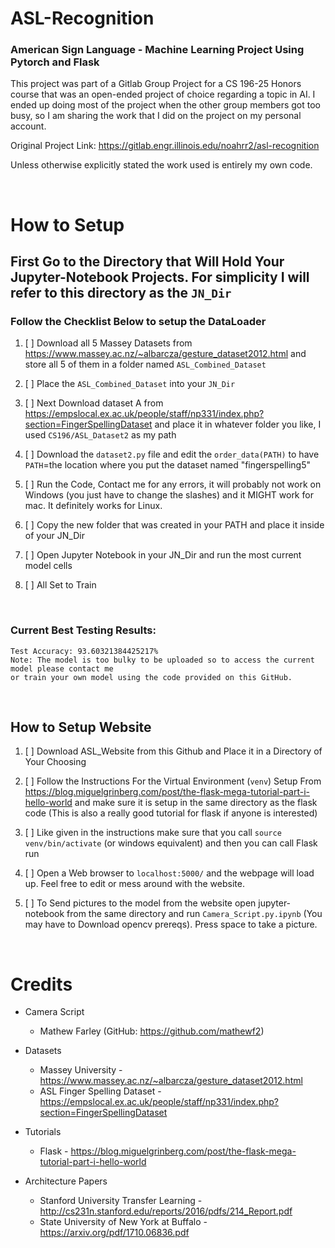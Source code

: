 # ASL-Recognition
### American Sign Language - Machine Learning Project Using Pytorch and Flask

This project was part of a Gitlab Group Project for a CS 196-25 Honors course that was an open-ended project of choice regarding a topic in AI. I ended up doing most of the project when the other group members got too busy, so I am sharing the work that I did on the project on my personal account.

Original Project Link: https://gitlab.engr.illinois.edu/noahrr2/asl-recognition

Unless otherwise explicitly stated the work used is entirely my own code.

<br />

# How to Setup
## First Go to the Directory that Will Hold Your Jupyter-Notebook Projects. For simplicity I will refer to this directory as the `JN_Dir`
### Follow the Checklist Below to setup the DataLoader

1. [ ] Download all 5 Massey Datasets from https://www.massey.ac.nz/~albarcza/gesture_dataset2012.html and store all 5 of them in a folder named `ASL_Combined_Dataset`

2. [ ] Place the `ASL_Combined_Dataset` into your `JN_Dir`

3. [ ] Next Download dataset A from https://empslocal.ex.ac.uk/people/staff/np331/index.php?section=FingerSpellingDataset and place it
        in whatever folder you like, I used `CS196/ASL_Dataset2` as my path

4. [ ] Download the `dataset2.py` file and edit the `order_data(PATH)`
        to have `PATH`=the location where you put the dataset named "fingerspelling5"

5. [ ] Run the Code, Contact me for any errors, it will probably not work on Windows (you just have to change the slashes)
        and it MIGHT work for mac. It definitely works for Linux.

6. [ ] Copy the new folder that was created in your PATH and place it inside of your JN_Dir

7. [ ] Open Jupyter Notebook in your JN_Dir and run the most current model cells

8. [ ] All Set to Train

<br />

### Current Best Testing Results:
    Test Accuracy: 93.60321384425217%
    Note: The model is too bulky to be uploaded so to access the current model please contact me 
    or train your own model using the code provided on this GitHub.

<br />

## How to Setup Website

1. [ ] Download ASL_Website from this Github and Place it in a Directory of Your Choosing

2. [ ] Follow the Instructions For the Virtual Environment (`venv`) Setup From https://blog.miguelgrinberg.com/post/the-flask-mega-tutorial-part-i-hello-world
        and make sure it is setup in the same directory as the flask code (This is also a really good tutorial for flask if anyone is interested)

3. [ ] Like given in the instructions make sure that you call `source venv/bin/activate` (or windows equivalent) and then you can call Flask run

4. [ ] Open a Web browser to `localhost:5000/` and the webpage will load up. Feel free to edit or mess around with the website.

5. [ ] To Send pictures to the model from the website open jupyter-notebook from the same directory and run `Camera_Script.py.ipynb`
        (You may have to Download opencv prereqs). Press space to take a picture.

<br />

# Credits
- Camera Script 
   - Mathew Farley (GitHub: https://github.com/mathewf2)

- Datasets 
   - Massey University - https://www.massey.ac.nz/~albarcza/gesture_dataset2012.html
   - ASL Finger Spelling Dataset - https://empslocal.ex.ac.uk/people/staff/np331/index.php?section=FingerSpellingDataset

- Tutorials 
   - Flask - https://blog.miguelgrinberg.com/post/the-flask-mega-tutorial-part-i-hello-world

- Architecture Papers
   - Stanford University Transfer Learning - http://cs231n.stanford.edu/reports/2016/pdfs/214_Report.pdf
   - State University of New York at Buffalo - https://arxiv.org/pdf/1710.06836.pdf
